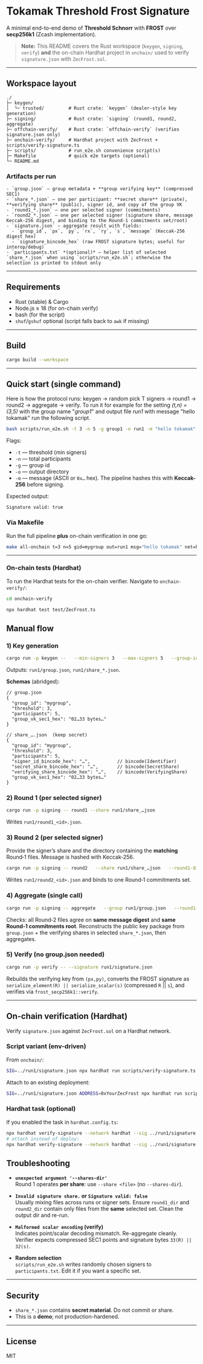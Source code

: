 # Tokamak Threshold Frost Signature

A minimal end-to-end demo of **Threshold Schnorr** with **FROST** over **secp256k1** (Zcash implementation).

> **Note:** This README covers the Rust workspace (`keygen`, `signing`, `verify`) **and** the on-chain Hardhat project in `onchain/` used to verify `signature.json` with `ZecFrost.sol`.

---

## Workspace layout

```
./
├─ keygen/
│  └─ trusted/         # Rust crate: `keygen` (dealer-style key generation)
├─ signing/            # Rust crate: `signing` (round1, round2, aggregate)
├─ offchain-verify/    # Rust crate: `offchain-verify` (verifies signature.json only)
├─ onchain-verify/     # Hardhat project with ZecFrost + scripts/verify-signature.ts
├─ scripts/            # run_e2e.sh convenience script(s)
├─ Makefile            # quick e2e targets (optional)
└─ README.md
```

### Artifacts per run
```
- `group.json` – group metadata + **group verifying key** (compressed SEC1)
- `share_*.json` – one per participant: **secret share** (private), **verifying share** (public), signer id, and copy of the group VK
- `round1_*.json` – one per selected signer (commitments)
- `round2_*.json` – one per selected signer (signature share, message Keccak-256 digest, and binding to the Round‑1 commitments set/root)
- `signature.json` – aggregate result with fields:
  - `group_id`, `px`, `py`, `rx`, `ry`, `s`, `message` (Keccak‑256 digest hex)
  - `signature_bincode_hex` (raw FROST signature bytes; useful for interop/debug)
- `participants.txt` *(optional)* – helper list of selected `share_*.json` when using `scripts/run_e2e.sh`; otherwise the selection is printed to stdout only
```

---

## Requirements

- Rust (stable) & Cargo
- Node.js ≥ 18 (for on-chain verify)
- bash (for the script)
- `shuf`/`gshuf` optional (script falls back to `awk` if missing)

---

## Build

```bash
cargo build --workspace
```

---

## Quick start (single command)

Here is how the protocol runs: keygen → random pick T signers → round1 → round2 → aggregate → verify.
To run it for example for the setting *(t,n) = (3,5)* with the group name "*group1*" and output file *run1* with message "hello tokamak" run the following script.
```bash
bash scripts/run_e2e.sh -t 3 -n 5 -g group1 -o run1 -m "hello tokamak"
```

Flags:
- `-t` — threshold (min signers)
- `-n` — total participants
- `-g` — group id
- `-o` — output directory
- `-m` — message (ASCII or `0x…` hex). The pipeline hashes this with **Keccak-256** before signing.

Expected output:
```
Signature valid: true
```

### Via Makefile

Run the full pipeline **plus** on-chain verification in one go:
```bash
make all-onchain t=3 n=5 gid=mygroup out=run1 msg="hello tokamak" net=hardhat
```
---


### On-chain tests (Hardhat)

To run the Hardhat tests for the on-chain verifier.
Navigate to `onchain-verify/`:
```bash
cd onchain-verify
```

```bash
npx hardhat test test/ZecFrost.ts
```

## Manual flow

### 1) Key generation
```bash
cargo run -p keygen --   --min-signers 3   --max-signers 5   --group-id mygroup   --out-dir run1
```
Outputs: `run1/group.json`, `run1/share_*.json`.

**Schemas** (abridged):
```jsonc
// group.json
{
  "group_id": "mygroup",
  "threshold": 3,
  "participants": 5,
  "group_vk_sec1_hex": "02…33 bytes…"
}

// share_….json  (keep secret)
{
  "group_id": "mygroup",
  "threshold": 3,
  "participants": 5,
  "signer_id_bincode_hex": "…",          // bincode(Identifier)
  "secret_share_bincode_hex": "…",       // bincode(SecretShare)
  "verifying_share_bincode_hex": "…",    // bincode(VerifyingShare)
  "group_vk_sec1_hex": "02…33 bytes…"
}
```

### 2) Round 1 (per selected signer)
```bash
cargo run -p signing -- round1 --share run1/share_…json
```
Writes `run1/round1_<id>.json`.

### 3) Round 2 (per selected signer)
Provide the signer’s share and the directory containing the **matching** Round‑1 files. Message is hashed with Keccak‑256.
```bash
cargo run -p signing -- round2   --share run1/share_…json   --round1-dir run1   --message "hello tokamak delo"
```
Writes `run1/round2_<id>.json` and binds to one Round‑1 commitments set.

### 4) Aggregate (single call)
```bash
cargo run -p signing -- aggregate   --group run1/group.json   --round1-dir run1   --round2-dir run1   --out run1/signature.json
```
Checks: all Round‑2 files agree on **same message digest** and **same Round‑1 commitments root**. Reconstructs the public key package from `group.json` + the verifying shares in selected `share_*.json`, then aggregates.

### 5) Verify (no group.json needed)
```bash
cargo run -p verify -- --signature run1/signature.json
```
Rebuilds the verifying key from `(px,py)`, converts the FROST signature as `serialize_element(R) || serialize_scalar(s)` (compressed `R` || `s`), and verifies via `frost_secp256k1::verify`.

---

## On-chain verification (Hardhat)

Verify `signature.json` against `ZecFrost.sol` on a Hardhat network.

### Script variant (env-driven)
From `onchain/`:
```bash
SIG=../run1/signature.json npx hardhat run scripts/verify-signature.ts --network hardhat
```
Attach to an existing deployment:
```bash
SIG=../run1/signature.json ADDRESS=0xYourZecFrost npx hardhat run scripts/verify-signature.ts --network hardhat
```


### Hardhat task (optional)
If you enabled the task in `hardhat.config.ts`:
```bash
npx hardhat verify-signature --network hardhat --sig ../run1/signature.json
# attach instead of deploy:
npx hardhat verify-signature --network hardhat --sig ../run1/signature.json --address 0xYourZecFrost
```

## Troubleshooting

- **`unexpected argument '--shares-dir'`**  
  Round 1 operates **per share**: use `--share <file>` (no `--shares-dir`).

- **`Invalid signature share.` or `Signature valid: false`**  
  Usually mixing files across runs or signer sets. Ensure `round1_dir` and `round2_dir` contain only files from the **same** selected set. Clean the output dir and re-run.

- **`Malformed scalar encoding` (verify)**  
  Indicates point/scalar decoding mismatch. Re-aggregate cleanly. Verifier expects compressed SEC1 points and signature bytes `33(R) || 32(s)`.

- **Random selection**  
  `scripts/run_e2e.sh` writes randomly chosen signers to `participants.txt`. Edit it if you want a specific set.
---

## Security

- `share_*.json` contains **secret material**. Do not commit or share.
- This is a **demo**; not production-hardened.

---

## License
MIT
